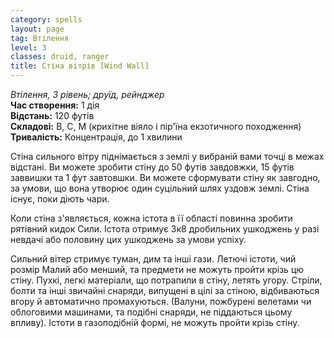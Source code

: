 ```yaml
---
category: spells
layout: page
tag: Втілення
level: 3
classes: druid, ranger
title: Стіна вітрів [Wind Wall]
---
```


_Втілення, 3 рівень; друїд, рейнджер_    
**Час створення:** 1 дія    
**Відстань:** 120 футів    
**Складові:** В, С, М (крихітне віяло і пір'їна екзотичного походження)    
**Тривалість:** Концентрація, до 1 хвилини    

Стіна сильного вітру піднімається з землі у вибраній вами точці в межах відстані. Ви можете зробити стіну до 50 футів завдовжки, 15 футів заввишки та 1 фут завтовшки. Ви можете сформувати стіну як завгодно, за умови, що вона утворює один суцільний шлях уздовж землі. Стіна існує, поки діють чари.    

Коли стіна з'являється, кожна істота в її області повинна зробити рятівний кидок Сили. Істота отримує 3к8 дробильних ушкоджень у разі невдачі або половину цих ушкоджень за умови успіху.    

Сильний вітер стримує туман, дим та інші гази. Летючі істоти, чий розмір Малий або менший, та предмети не можуть пройти крізь цю стіну. Пухкі, легкі матеріали, що потрапили в стіну, летять угору. Стріли, болти та інші звичайні снаряди, випущені в цілі за стіною, відбиваються вгору й автоматично промахуються. (Валуни, пожбурені велетами чи облоговими машинами, та подібні снаряди, не піддаються цьому впливу). Істоти в газоподібній формі, не можуть пройти крізь стіну. 
